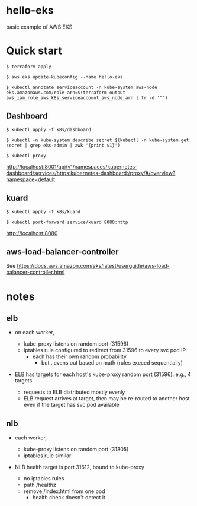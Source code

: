 # hello-eks
basic example of AWS EKS

# Quick start

```
$ terraform apply

$ aws eks update-kubeconfig --name hello-eks

$ kubectl annotate serviceaccount -n kube-system aws-node eks.amazonaws.com/role-arn=$(terraform output aws_iam_role_aws_k8s_serviceaccount_aws_node_arn | tr -d '"')
```

## Dashboard

```
$ kubectl apply -f k8s/dashboard

$ kubectl -n kube-system describe secret $(kubectl -n kube-system get secret | grep eks-admin | awk '{print $1}')

$ kubectl proxy
```

<http://localhost:8001/api/v1/namespaces/kubernetes-dashboard/services/https:kubernetes-dashboard:/proxy/#/overview?namespace=default>

## kuard

```
$ kubectl apply -f k8s/kuard

$ kubectl port-forward service/kuard 8080:http
```

<http://localhost:8080>

## aws-load-balancer-controller

See https://docs.aws.amazon.com/eks/latest/userguide/aws-load-balancer-controller.html

# notes

## elb 

- on each worker, 
    - kube-proxy listens on random port (31596)
    - iptables rule configured to redirect from 31596 to every svc pod IP
        - each has their own random probability
            - but.. evens out based on math (rules execed sequentially)
            
- ELB has targets for each host's kube-proxy random port (31596). e.g., 4 targets
    - requests to ELB distributed mostly evenly
    - ELB request arrives at target, then may be re-routed to another host even
      if the target has svc pod available

## nlb

- each worker,
    - kube-proxy listens on random port (31305)
    - iptables rule similar
 
- NLB health target is port 31612, bound to kube-proxy
    - no iptables rules
    - path /healthz
    - remove /index.html from one pod
        - health check doesn't detect it
    
